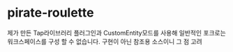 # pirate-roulette

제가 만든 Tap라이브러리 플러그인과 CustomEntity모드를 사용해 일반적인 포크로는 워크스페이스를 구성 할 수 없습니다.
구현이 아닌 참조용 소스이니 그 점 고려
